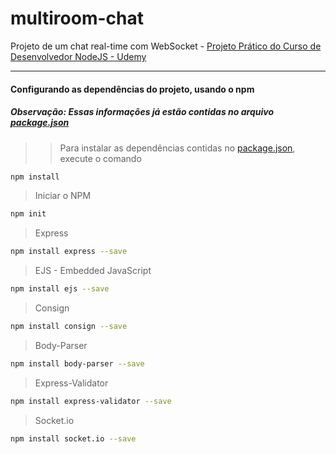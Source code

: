# multiroom-chat
Projeto de um chat real-time com WebSocket - [Projeto Prático do Curso de Desenvolvedor NodeJS - Udemy](https://www.udemy.com/course/curso-completo-do-desenvolvedor-nodejs/)

-------------------------------------------

#### Configurando as dependências do projeto, usando o npm
##### Observação: Essas informações já estão contidas no arquivo [package.json](./package.json)

>> Para instalar as dependências contidas no [package.json](./package.json), execute o comando
```bash
npm install
```

> Iniciar o NPM
```bash
npm init
```

> Express
```bash
npm install express --save
```

> EJS - Embedded JavaScript
```bash
npm install ejs --save
```

> Consign
```bash
npm install consign --save
```

> Body-Parser
```bash
npm install body-parser --save
```

> Express-Validator
```bash
npm install express-validator --save
```

> Socket.io
```bash
npm install socket.io --save
```